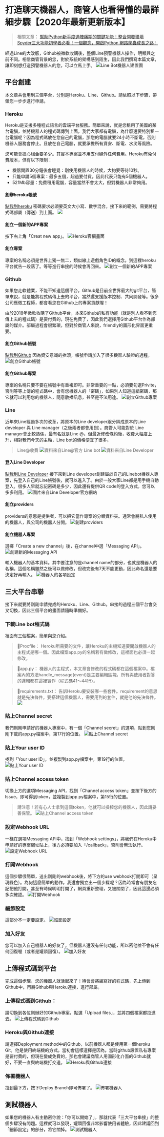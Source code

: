 # 打造聊天機器人，商管人也看得懂的最詳細步驟【2020年最新更新版本】

> 相關文章：
> [幫助Python新手度過陣痛期的關鍵功能！整合開發環境 Spyder三大功能初學者必看！一個觀念，開啟Python 網路爬蟲成長之路！](https://medium.com/%E8%AA%A4%E9%97%96%E6%95%B8%E6%93%9A%E5%8F%A2%E6%9E%97%E7%9A%84%E5%95%86%E7%AE%A1%E4%BA%BAzino/%E5%B9%AB%E5%8A%A9python%E6%96%B0%E6%89%8B%E5%BA%A6%E9%81%8E%E9%99%A3%E7%97%9B%E6%9C%9F%E7%9A%84%E9%97%9C%E9%8D%B5%E5%8A%9F%E8%83%BD-%E6%95%B4%E5%90%88%E9%96%8B%E7%99%BC%E7%92%B0%E5%A2%83-spyder%E4%B8%89%E5%A4%A7%E5%8A%9F%E8%83%BD-619f43ea0e8f)

經過Line的大改版，Github被微軟收購後，整個Line預警機器人操作，明顯與之前不同。相信商管背景的您，對於系統的架構感到陌生，因此我們撰寫本篇文章，讓即刻想打造預警機器人的您，可以立馬上手。
![Line Bot機器人建置圖](https://i.imgur.com/53RpeU8.png)

## 平台創建
本文章共會用到三個平台，分別是Heroku、Line、Github。請依照以下步驟，帶領您一步步進行申請。

### Heroku
Heroku是支援多種程式語言的雲端平台服務。簡單來說，就是您租用了美國的某台電腦，並將機器人的程式碼傳到上面。我們大家都有電腦，為什麼還要特別租一台電腦呢？因為程式碼放在您自己的電腦，那您的電腦就要24小時不斷電，否則機器人服務會停止。且放在自己電腦，就要承擔所有資安、斷電、水災等風險。

您可能會擔心租金要多少。其實本專案並不用支付額外任何費用。Heroku有免付費版本，但有以下限制：
* 機器閒置30分鐘後會睡覺：剛使用機器人的時候，大約要等待10秒。
* 只能申請5個專案：最多五個，超過要付費。因此代表只能有5個機器人。
* 521Mb容量：免費租用電腦，容量當然不會太大，但對機器人非常夠用。

#### 創辦heroku帳號
[點我到heroku](https://www.heroku.com/)
密碼要求必須要英文大小寫、數字混合。接下來的範例，需要將程式碼部屬（傳送）到上面。
![](https://i.imgur.com/CzR5Bdf.png)

#### 創立一個新的APP專案
按下右上角「Creat new app」。
![Heroku官網畫面](https://i.imgur.com/vKXt5mV.png)

#### 創立專案
專案的名稱必須是世界上獨一無二，類似線上遊戲角色ID的概念。到這裡heroku平台就告一段落了。等等進行串接的時候會再回來。
![創立一個新的APP專案](https://i.imgur.com/6MdlpF2.png)

### Github
如果您走軟體業，不能不知道這個平台。Github是目前全世界最大的git平台，簡單來說，就是能將程式碼傳上去的平台，當然還支援版本控制、共同開發等。很多公司應徵工程師，都會看您在Github上的專案貢獻喔！

由於2018年微軟收購了Github平台，本來Github的私有功能（就是別人看不到您傳上去的程式碼）是要付費的，現在免費了，因此我們選擇用Github平台作為部屬的媒介。部屬過程會很繁瑣，但對於商管人來說，friendly的圖形化界面更重要。

#### 創立Github帳號
[點我到Github](https://github.com/)
因為資安意識的抬頭，帳號申請加入了很多機器人驗證的過程。
![創立Github帳號](https://i.imgur.com/LziW4Fi.png)

#### 創立Github專案
專案的名稱只要不要在帳號中有重複即可。非常重要的一點，必須要句選Privite，否則等等上傳的程式碼中，會有您機器人的「密碼」，如果別人知道這組密碼，那它就可以利用您的機器人，隨意散播訊息，甚至是不法用途。
![創立Github專案](https://i.imgur.com/4uEXxMP.png)

### Line
近年來Line經過多次的改革，將原本的Line developer跟分隔成原本的Line developer 與 Line manager（之後兩者都會用到）。商管人可能對於 Line manager會比較熟係，最有名就是Line @，但最近修改條約後，收費大幅度上升，相對我們今天的主軸，Line bot的價格便宜了很多。

> Line@收費
![資料來自Line@官方](https://i.imgur.com/xcAW6OS.png)
> Line bot
![資料來自Line Developer](https://i.imgur.com/s5nawFP.png)

#### 登入Line Developer
[點我到Line Developer](https://developers.line.biz/en/)
接下來到Line developer創建屬於自己的Linebot機器人專案，先登入自己的Line帳號後，就可以進入了。由於一般大家Line都是用手機自動登入，很多人早就忘記密碼是多少，因此還有提供QR code的登入方式，您可以多多利用。
![圖片來自Line Developer官方網站](https://i.imgur.com/ulADc2e.png)

#### 創立providers
providers的意思是提供者，可以把它當作專案的分類資料夾。通常會將私人使用的機器人，與公司的機器人分開。
![創建providers](https://i.imgur.com/E9iT4Sj.png)

#### 創立機器人專案
選擇「Create a new channel」後，在channel中選「Messaging API」。
![創建新的Messaging API](https://i.imgur.com/tPXD5bz.png)

輸入機器人的基本資料。其中要注意的是channel name的部分，也就是機器人的名稱。這個名稱雖然之後可以做修改，但改完後有7天不能更動，因此命名還是要決定好再輸入。
![機器人的各項設定](https://i.imgur.com/PBBxna4.png)

## 三大平台串聯
接下來就要將剛剛申請完成的Heroku、Line、Github。串接的過程三個平台會交叉切換，因此三個平台的畫面請隨時準備好。

### 下載Line bot程式碼
裡面有三個檔案，簡單與您介紹。
> 📌Procfile：
> Heroku所需要的文件，讓Heroku的主機知道要開啟機器人的主程式是哪一個。因此檔案app.py的名稱若有做修改，這裡面也必須一起修改。

> 📌app.py：
> 機器人的主程式，本文章會修改的程式碼都在這個檔案中。檔案內的方法handle_message(event)是主要編輯區塊，所有與使用者對答的邏輯都在這裡實作（程式碼41～44行）。

> 📌requirements.txt：
> 告訴Heroku要安裝哪一些套件。requirement的意思就是先決條件，要搭建這個機器人，需要用到的套件，就是他的先決條件。
![](https://i.imgur.com/KGYwn1g.png)

### 貼上Channel secret
我們剛剛申請好的機器人專案中，有一個「Channel secret」的選項，貼到您剛剛下載的app.py檔案中，第17行的位置。
![貼上Channel secret](https://i.imgur.com/wwkPAcu.png)

### 貼上Your user ID
找到「Your user ID」，並複製到app.py檔案中，第19行的位置。
![貼上Your user ID](https://i.imgur.com/XfcOSnG.png)

### 貼上Channel access token
切換上方的選項Messaging API，找到「Channel access token」並按下後方的Issue，即可得到token，並複製到app.py檔案中，第15行的位置。

> 請注意！若有心人士拿到這個token，他就可以操控您的機器人，因此請妥善保管。
![貼上Channel access token](https://i.imgur.com/VKBuHE4.png)

### 設定Webhook URL
一樣在選項Messaging API中，找到「Webhook settings」，將我們在Heroku中申請好的專案網址貼上，後方必須要加入「/callback」，否則會無法執行。
![設定Webhook URL](https://i.imgur.com/2ZTccoQ.png)

### 打開Webhook
這個步驟很簡單，送出剛剛的webhook後，將下方的use webhook打開即可（呈現綠色）。為何這麼簡單的動作，我還會獨立出一個步驟呢？因為時常會有朋友忘記把他打開，甚至有時候明明打開了，網頁重新整理，又被關閉了，因此這邊必須多次確認。
![打開Webhook](https://i.imgur.com/8nbzzj9.png)

### 細節設定
這部分不一定要設定。
![細節設定](https://i.imgur.com/0VCfBfT.png)

### 加入好友
您可以加入自己機器人的好友了，但機器人還沒有任何功能，所以密他並不會有任何回復喔（或者是罐頭回復）。
![加入好友](https://i.imgur.com/sy1njRL.png)

## 上傳程式碼到平台
完成這個步驟，您的機器人就活起來了！待會會將編寫好的程式碼，先上傳到Github中，再將Github與Heroku連接，進行部屬。

### 上傳程式碼到Github：
請切換到各位剛辦好的Github專案，點選「Upload files」，並將四個檔案都拉進去。
![上傳程式碼到Github](https://i.imgur.com/u5ZNHCU.png)

### Heroku與Github連接
請選擇Deployment method中的Github，以前機器人都是使用第一個heroku Git，他是使用終端機的方式。當初會這樣選擇是因為，當時github設置私有專案是要付費的，但現在變成免費的，那也會建議商管人用圖形化介面的Github就好，不要一直與終端機打交道。
![Heroku與Github連接](https://i.imgur.com/trnpZN1.png)

### 佈署機器人
拉到最下方，按下Deploy Branch即可佈署了。
![佈署機器人](https://i.imgur.com/vZlN05Z.png)

## 測試機器人
如果您的機器人有主動密你說：「你可以開始了」，那就代表「三大平台串接」的整個步驟沒有問題。這裡就可以發現，罐頭回復非常影響使用者體驗，因此建議回到「細節設定」的部分，將它關掉。
![測試機器人](https://i.imgur.com/TMExLab.png)

